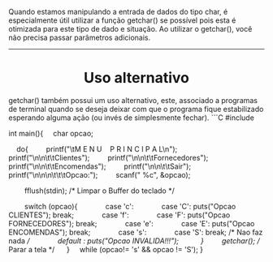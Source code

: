 Quando estamos manipulando a entrada de dados do tipo char, é especialmente útil utilizar a função getchar() se possível pois esta é otimizada para este tipo de dado e situação. 
Ao utilizar o getchar(), você não precisa passar parâmetros adicionais.

---
<center><h1>Uso alternativo</h1></center>
getchar() também possui um uso alternativo, este, associado a programas de terminal quando se deseja deixar com que o programa fique estabilizado esperando alguma ação (ou invés de simplesmente fechar). 
```C
#include <stdio.h>

int main(){
    char opcao;

    do{
        printf("\tM E N U    P R I N C I P A L\n");
        printf("\n\n\t\tClientes");
        printf("\n\n\t\tFornecedores");
        printf("\n\n\t\tEncomendas");
        printf("\n\n\t\tSair");
        printf("\n\n\n\t\t\tOpcao:");
        scanf(" %c", &opcao);

        fflush(stdin); /* Limpar o Buffer do teclado */

        switch (opcao){
             case 'c':
             case 'C': puts("Opcao CLIENTES"); break;
             case 'f':
             case 'F': puts("Opcao FORNECEDORES"); break;
             case 'e':
             case 'E': puts("Opcao ENCOMENDAS"); break;
             case 's':
             case 'S': break; /* Nao faz nada */
             default : puts("Opcao INVALIDA!!!");
          }
        getchar(); /* Parar a tela */
     }
    while (opcao!= 's' && opcao != 'S');
}
```